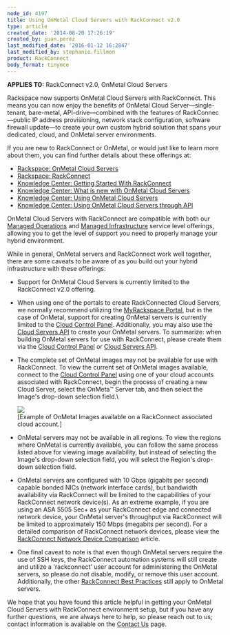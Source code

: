 ```yaml
---
node_id: 4197
title: Using OnMetal Cloud Servers with RackConnect v2.0
type: article
created_date: '2014-08-20 17:26:19'
created_by: juan.perez
last_modified_date: '2016-01-12 16:2847'
last_modified_by: stephanie.fillmon
product: RackConnect
body_format: tinymce
---
```


**APPLIES TO:** RackConnect v2.0, OnMetal Cloud Servers

Rackspace now supports OnMetal Cloud Servers with RackConnect. This
means you can now enjoy the benefits of OnMetal Cloud
Server&mdash;single-tenant, bare-metal, API-drive&mdash;combined with the features
of RackConnec&mdash;public IP address provisioning, network stack
configuration, software firewall update&mdash;to create your own custom
hybrid solution that spans your dedicated, cloud, and OnMetal server
environments.

If you are new to RackConnect or OnMetal, or would just like to learn
more about them, you can find further details about these offerings at:

-   [Rackspace: OnMetal Cloud
    Servers](http://www.rackspace.com/cloud/servers/onmetal/)
-   [Rackspace:
    RackConnect](http://www.rackspace.com/cloud/hybrid/rackconnect/)
-   [Knowledge Center: Getting Started With
    RackConnect](http://www.rackspace.com/knowledge_center/getting-started/rackconnect)
-   [Knowledge Center: What is new with OnMetal Cloud
    Servers](http://www.rackspace.com/knowledge_center/article/what-is-new-with-onmetal-cloud-servers)
-   [Knowledge Center: Using OnMetal Cloud
    Servers](http://www.rackspace.com/knowledge_center/article/create-onmetal-cloud-servers)
-   [Knowledge Center: Using OnMetal Cloud Servers through
    API](http://www.rackspace.com/knowledge_center/article/using-onmetal-cloud-servers-through-api)

OnMetal Cloud Servers with RackConnect are compatible with both our
[Managed Operations](http://www.rackspace.com/managed-cloud/) and
[Managed Infrastructure](http://www.rackspace.com/managed-cloud/)
service level offerings, allowing you to get the level of support you
need to properly manage your hybrid environment.

While in general, OnMetal servers and RackConnect work well together,
there are some caveats to be aware of as you build out your hybrid
infrastructure with these offerings:

-   Support for OnMetal Cloud Servers is currently limited to the
    RackConnect v2.0 offering.

-   When using one of the portals to create RackConnected Cloud Servers,
    we normally recommend utilizing the [MyRackspace
    Portal](https://my.rackspace.com/), but in the case of OnMetal,
    support for creating OnMetal servers is currently limited to the
    [Cloud Control Panel](https://mycloud.rackspace.com/). Additionally,
    you may also use the [Cloud Servers
    API](http://www.rackspace.com/knowledge_center/article/using-onmetal-cloud-servers-through-api)
    to create your OnMetal servers. To summarize: when building OnMetal
    servers for use with RackConnect, please create them via the [Cloud
    Control Panel](https://mycloud.rackspace.com/) or [Cloud Servers
    API](http://www.rackspace.com/knowledge_center/article/using-onmetal-cloud-servers-through-api).

-   The complete set of OnMetal images may not be available for use with
    RackConnect. To view the current set of OnMetal images available,
    connect to the [Cloud Control Panel](https://mycloud.rackspace.com/)
    using one of your cloud accounts associated with RackConnect, begin
    the process of creating a new Cloud Server, select the OnMeta&trade;
    Server tab, and then select the Image's drop-down selection field.\

    ![](/knowledge_center/sites/default/files/field/image/OnMetal_Build_0.png)\
       [Example of OnMetal Images available on a RackConnect associated
    cloud account.]

-   OnMetal servers may not be available in all regions. To view the
    regions where OnMetal is currently available, you can follow the
    same process listed above for viewing image availability, but
    instead of selecting the Image's drop-down selection field, you will
    select the Region's drop-down selection field.

-   OnMetal servers are configured with 10 Gbps (gigabits per second)
    capable bonded NICs (network interface cards), but bandwidth
    availability via RackConnect will be limited to the capabilities of
    your RackConnect network device(s). As an extreme example, if you
    are using an ASA 5505 Sec+ as your RackConnect edge and connected
    network device, your OnMetal server's throughput via RackConnect
    will be limited to approximately 150 Mbps (megabits per second). For
    a detailed comparison of RackConnect network devices, please view
    the [RackConnect Network Device
    Comparison](http://www.rackspace.com/knowledge_center/article/rackconnect-network-device-comparison)
    article.

-   One final caveat to note is that even though OnMetal servers require
    the use of SSH keys, the RackConnect automation systems will still
    create and utilize a 'rackconnect' user account for administering
    the OnMetal servers, so please do not disable, modify, or remove
    this user account. Additionally, the other [RackConnect Best
    Practices](http://www.rackspace.com/knowledge_center/article/rackconnect-v20-best-practices)
    still apply to OnMetal servers.

We hope that you have found this article helpful in getting your OnMetal
Cloud Servers with RackConnect environment setup, but if you have any
further questions, we are always here to help, so please reach out to
us; contact information is available on the [Contact
Us](http://www.rackspace.com/knowledge_center/support) page.

 

 

